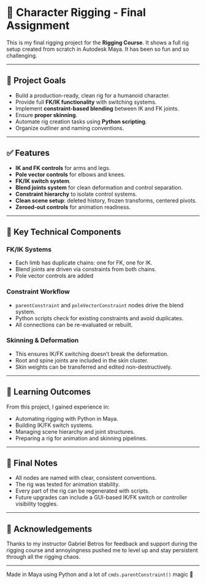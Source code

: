 # 🦴 Character Rigging - Final Assignment

This is my final rigging project for the **Rigging Course**. It shows a full rig setup created from scratch in Autodesk Maya. It has been so fun and so challenging.

---

## 🎯 Project Goals

- Build a production-ready, clean rig for a humanoid character.
- Provide full **FK/IK functionality** with switching systems.  
- Implement **constraint-based blending** between IK and FK joints.  
- Ensure **proper skinning**.
- Automate rig creation tasks using **Python scripting**.
- Organize outliner and naming conventions.

---

## ✅ Features

- **IK and FK controls** for arms and legs.  
- **Pole vector controls** for elbows and knees.  
- **FK/IK switch system**.
- **Blend joints system** for clean deformation and control separation.  
- **Constraint hierarchy** to isolate control systems.
- **Clean scene setup**: deleted history, frozen transforms, centered pivots.  
- **Zeroed-out controls** for animation readiness.

---

## 🧩 Key Technical Components

### FK/IK Systems

- Each limb has duplicate chains: one for FK, one for IK.  
- Blend joints are driven via constraints from both chains.  
- Pole vector controls are added

### Constraint Workflow

- `parentConstraint` and `poleVectorConstraint` nodes drive the blend system.  
- Python scripts check for existing constraints and avoid duplicates.  
- All connections can be re-evaluated or rebuilt.

### Skinning & Deformation

- This ensures IK/FK switching doesn’t break the deformation.  
- Root and spine joints are included in the skin cluster.  
- Skin weights can be transferred and edited non-destructively.

---

## 🧠 Learning Outcomes

From this project, I gained experience in:

- Automating rigging with Python in Maya.  
- Building IK/FK switch systems.  
- Managing scene hierarchy and joint structures.  
- Preparing a rig for animation and skinning pipelines.  

---

## 🧼 Final Notes

- All nodes are named with clear, consistent conventions.  
- The rig was tested for animation stability.  
- Every part of the rig can be regenerated with scripts.  
- Future upgrades can include a GUI-based IK/FK switch or controller visibility toggles.

---

## 🙏 Acknowledgements

Thanks to my instructor Gabriel Betros for feedback and support during the rigging course and annoyingness pushed me to level up and stay persistent through all the rigging chaos.

---

Made in Maya using Python and a lot of `cmds.parentConstraint()` magic 💪
